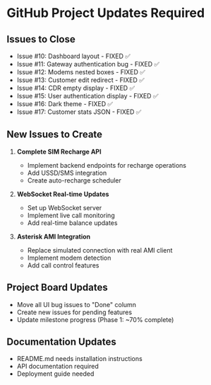 # GitHub Project Updates Required

## Issues to Close
- Issue #10: Dashboard layout - FIXED ✅
- Issue #11: Gateway authentication bug - FIXED ✅
- Issue #12: Modems nested boxes - FIXED ✅
- Issue #13: Customer edit redirect - FIXED ✅
- Issue #14: CDR empty display - FIXED ✅
- Issue #15: User authentication display - FIXED ✅
- Issue #16: Dark theme - FIXED ✅
- Issue #17: Customer stats JSON - FIXED ✅

## New Issues to Create
1. **Complete SIM Recharge API**
   - Implement backend endpoints for recharge operations
   - Add USSD/SMS integration
   - Create auto-recharge scheduler

2. **WebSocket Real-time Updates**
   - Set up WebSocket server
   - Implement live call monitoring
   - Add real-time balance updates

3. **Asterisk AMI Integration**
   - Replace simulated connection with real AMI client
   - Implement modem detection
   - Add call control features

## Project Board Updates
- Move all UI bug issues to "Done" column
- Create new issues for pending features
- Update milestone progress (Phase 1: ~70% complete)

## Documentation Updates
- README.md needs installation instructions
- API documentation required
- Deployment guide needed